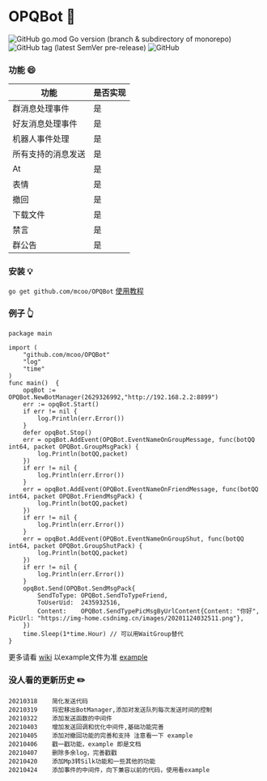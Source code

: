 # OPQBot 🎉
![GitHub go.mod Go version (branch & subdirectory of monorepo)](https://img.shields.io/github/go-mod/go-version/mcoo/OPQBot/master?filename=go.mod&style=for-the-badge&logo=go) ![GitHub tag (latest SemVer pre-release)](https://img.shields.io/github/v/tag/mcoo/OPQBot?include_prereleases&style=for-the-badge&logo=data:image/png;base64,iVBORw0KGgoAAAANSUhEUgAAABAAAAAQCAYAAAAf8/9hAAAA1klEQVQ4T6XTvQ3CMBCG4fdKRgCxBQvQMgAZggUQFdDBCAxAAz1INGQAKCnYgR0O2VjBSc5JBCn98+Tusy2qegXG1L8HcAF2IvI05v2QqKqmJsP4C5iJyNFaFwM5sAeGwNJYnFlIDGxEZOE2quoJmHRBYmAtIqsA3IBRorVSJdUMzkAvEWrsFYgDmv7WlK9HHODKtkJrORw/nTmgD7gqBl12VNbcJYQ2BQ4/ALkH/kCyAvgB+YRYLVtVu7TzPUar7xakfJFSwSWQ2nuotRCDAZmHsa31mN4A6l46o4qtxAAAAABJRU5ErkJggg==) ![GitHub](https://img.shields.io/github/license/mcoo/OPQBot?style=for-the-badge&logo=data:image/png;base64,iVBORw0KGgoAAAANSUhEUgAAABAAAAAQCAYAAAAf8/9hAAABMklEQVQ4T5WTsS5EQRSGv18EhcgmOkqJVlQ6sZWGgkQhUW9hS4XS7jOICIUKkUi20CjxBrKdBxCFgifwy6y7nL3mbjjNnZz7zzfn/GdGhLC9B6yF1IOkVtSU1+onbO8CR8B9EK0AC5K6VZAISCcdANeFeApYBeqSInSAFQEN4CRz0iPwnsl3JB1+A5LA9l36Sqrbfis2JUA5RoBlYP8vgFRZP6bD+hhoxxa2gNMgmARGh0zgQtJOzsTYb+0/JlaNcVFSzodecWUPzoHZUPYr0JCUm8IPwHbatARslgDPQOr1duhFsn0JbANPwEsQzwDzQEtSOweR7TNgY9h9Bz6AK0nNX2/BtituWllbkzTgWc/EApDK60rq2J4r3kD6PwaMAxNFG5WAL0elBLwB1rP9Zir4BJmUbAFx6PbeAAAAAElFTkSuQmCC)
### 功能 😄
|功能|是否实现|
|-|-|
|群消息处理事件|是|
|好友消息处理事件|是|
|机器人事件处理|是|
|所有支持的消息发送|是|
|At|是|
|表情|是|
|撤回|是|
|下载文件|是|
|禁言|是|
|群公告|是|

### 安装 💡
`go get github.com/mcoo/OPQBot`
[使用教程](https://mcenjoy.cn/330/)
### 例子 👆
```golang
package main

import (
	"github.com/mcoo/OPQBot"
	"log"
	"time"
)
func main()  {
	opqBot := OPQBot.NewBotManager(2629326992,"http://192.168.2.2:8899")
	err := opqBot.Start()
	if err != nil {
		log.Println(err.Error())
	}
	defer opqBot.Stop()
	err = opqBot.AddEvent(OPQBot.EventNameOnGroupMessage, func(botQQ int64, packet OPQBot.GroupMsgPack) {
		log.Println(botQQ,packet)
	})
	if err != nil {
		log.Println(err.Error())
	}
	err = opqBot.AddEvent(OPQBot.EventNameOnFriendMessage, func(botQQ int64, packet OPQBot.FriendMsgPack) {
		log.Println(botQQ,packet)
	})
	if err != nil {
		log.Println(err.Error())
	}
	err = opqBot.AddEvent(OPQBot.EventNameOnGroupShut, func(botQQ int64, packet OPQBot.GroupShutPack) {
		log.Println(botQQ,packet)
	})
	if err != nil {
		log.Println(err.Error())
	}
	opqBot.Send(OPQBot.SendMsgPack{
		SendToType: OPQBot.SendToTypeFriend,
		ToUserUid:  2435932516,
		Content:    OPQBot.SendTypePicMsgByUrlContent{Content: "你好", PicUrl: "https://img-home.csdnimg.cn/images/20201124032511.png"},
	})
	time.Sleep(1*time.Hour) // 可以用WaitGroup替代
}
```

更多请看 [wiki](https://github.com/mcoo/OPQBot/wiki)
以example文件为准 [example](https://github.com/opq-osc/OPQBot/blob/main/example/main.go)

### 没人看的更新历史 ✏️
```
20210318    简化发送代码
20210319    将宏移出BotManager,添加对发送队列每次发送时间的控制
20210322    添加发送函数的中间件
20210403    增加发送回调和优化中间件,基础功能完善
20210405    添加对撤回功能的完善和支持 注意看一下 example
20210406    戳一戳功能，example 即是文档
20210407    删除多余log，完善戳戳
20210420    添加Mp3转Silk功能和一些其他的功能
20210424    添加事件的中间件，向下兼容以前的代码，使用看example
```
